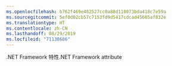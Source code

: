 ```yaml
---
ms.openlocfilehash: b762f469e482527cc0a88d118073bda418c7e59a
ms.sourcegitcommit: 5ef0d02cb57c7153fd9d5417cdcad45665af832e
ms.translationtype: HT
ms.contentlocale: zh-CN
ms.lasthandoff: 08/29/2019
ms.locfileid: "71138686"
---
```

<span data-ttu-id="2e831-101">.NET Framework 特性</span><span class="sxs-lookup"><span data-stu-id="2e831-101">.NET Framework attribute</span></span>
